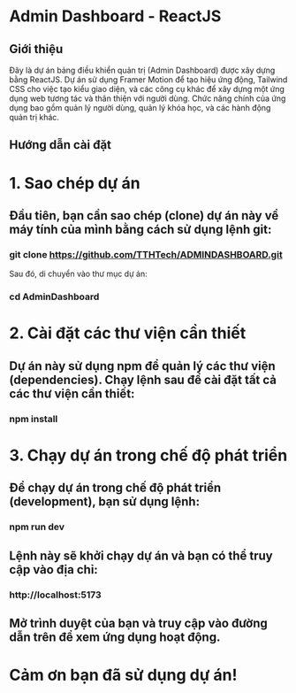 # Admin Dashboard - ReactJS

## Giới thiệu

Đây là dự án bảng điều khiển quản trị (Admin Dashboard) được xây dựng bằng ReactJS. Dự án sử dụng Framer Motion để tạo hiệu ứng động, Tailwind CSS cho việc tạo kiểu giao diện, và các công cụ khác để xây dựng một ứng dụng web tương tác và thân thiện với người dùng. Chức năng chính của ứng dụng bao gồm quản lý người dùng, quản lý khóa học, và các hành động quản trị khác.

## Hướng dẫn cài đặt

# 1. Sao chép dự án

## Đầu tiên, bạn cần sao chép (clone) dự án này về máy tính của mình bằng cách sử dụng lệnh git:


### git clone https://github.com/TTHTech/ADMINDASHBOARD.git
Sau đó, di chuyển vào thư mục dự án:


### cd AdminDashboard
# 2. Cài đặt các thư viện cần thiết
## Dự án này sử dụng npm để quản lý các thư viện (dependencies). Chạy lệnh sau để cài đặt tất cả các thư viện cần thiết:


### npm install
# 3. Chạy dự án trong chế độ phát triển
## Để chạy dự án trong chế độ phát triển (development), bạn sử dụng lệnh:


### npm run dev
## Lệnh này sẽ khởi chạy dự án và bạn có thể truy cập vào địa chỉ:

### http://localhost:5173
## Mở trình duyệt của bạn và truy cập vào đường dẫn trên để xem ứng dụng hoạt động.


# Cảm ơn bạn đã sử dụng dự án!
